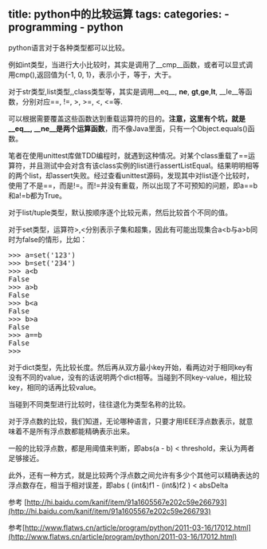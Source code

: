 title: python中的比较运算
tags:
categories:
    - programming
    - python
---

python语言对于各种类型都可以比较。

例如int类型，当进行大小比较时，其实是调用了__cmp__函数，或者可以显式调用cmp(),返回值为{-1, 0, 1}，表示小于，等于，大于。

对于str类型,list类型,,class类型等，其实是调用__eq__, __ne__, __gt__,__ge__,__lt__, __le__等函数，分别对应==, !=, &gt;, &gt;=, &lt;, &lt;=等.

可以根据需要覆盖这些函数达到重载运算符的目的。**注意，这里有个坑，就是__eq__, __ne__是两个运算函数**，而不像Java里面，只有一个Object.equals()函数。

<!--more-->

笔者在使用unittest库做TDD编程时，就遇到这种情况。对某个class重载了==运算符，并且测试中会对含有该class实例的list进行assertListEqual。结果明明相等的两个list，却assert失败。经过查看unittest源码，发现其中对list逐个比较时，使用了不是==，而是!=。而!=并没有重载，所以出现了不可预知的问题，即a==b和a!=b都为True。
<div></div>
对于list/tuple类型，默认按顺序逐个比较元素，然后比较首个不同的值。

对于set类型，运算符&gt;,&lt;分别表示子集和超集，因此有可能出现集合a&lt;b与a&gt;b同时为false的情形，比如：
<pre>&gt;&gt;&gt; a=set('123')
&gt;&gt;&gt; b=set('234')
&gt;&gt;&gt; a&lt;b
False
&gt;&gt;&gt; a&gt;b
False
&gt;&gt;&gt; b&lt;a
False
&gt;&gt;&gt; b&gt;a
False
&gt;&gt;&gt; a==b
False
&gt;&gt;&gt;</pre>
对于dict类型，先比较长度。然后再从双方最小key开始，看两边对于相同key有没有不同的value，没有的话说明两个dict相等。当碰到不同key-value，相比较key，相同的话再比较value。

当碰到不同类型进行比较时，往往退化为类型名称的比较。

对于浮点数的比较，我们知道，无论哪种语言，只要才用IEEE浮点数表示，就意味着不是所有浮点数都能精确表示出来。

一般的比较浮点数，都是用阈值来判断，即abs(a - b) &lt; threshold，来认为两者足够接近。

此外，还有一种方式，就是比较两个浮点数之间允许有多少个其他可以精确表达的浮点数存在，相当于相对误差，即abs ( (int&amp;)f1 - (int&amp;)f2 ) &lt; absDelta

参考 [http://hi.baidu.com/kanif/item/91a1605567e202c59e266793](http://hi.baidu.com/kanif/item/91a1605567e202c59e266793)

参考[http://www.flatws.cn/article/program/python/2011-03-16/17012.html](http://www.flatws.cn/article/program/python/2011-03-16/17012.html)
